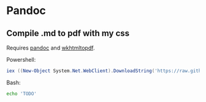 # Pandoc

## Compile .md to pdf with my css

Requires [pandoc](https://pandoc.org/installing.html) and [wkhtmltopdf](https://wkhtmltopdf.org/downloads.html).

Powershell:

```powershell
iex ((New-Object System.Net.WebClient).DownloadString('https://raw.githubusercontent.com/tortitast/dotfiles/master/pandoc/makedoc.ps1'))
```

Bash:

```bash
echo 'TODO'
```
